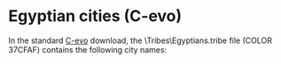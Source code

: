 # Egyptian cities (C-evo)

In the standard [C-evo](C-evo) download, the \Tribes\Egyptians.tribe file (COLOR 37CFAF) contains the following city names: